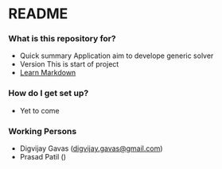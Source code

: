 # README #


### What is this repository for? ###

* Quick summary
  Application aim to develope generic solver
* Version
  This is start of project
* [Learn Markdown](https://bitbucket.org/tutorials/markdowndemo)

### How do I get set up? ###

* Yet to come

### Working Persons ###

* Digvijay Gavas (digvijay.gavas@gmail.com)
* Prasad Patil ()